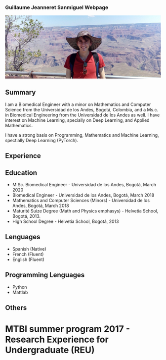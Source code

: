 ### Guillaume Jeanneret Sanmiguel Webpage

![photo](pictures/cutp.jpg)

## Summary

I am a Biomedical Engineer with a minor on Mathematics and Computer Science from the Universidad de los Andes, Bogotá, Colombia, and a Ms.c. in Biomedical Engineering from the Universidad de los Andes as well. I have interest on Machine Learning, specially on Deep Learning, and Applied Mathematics.

I have a strong basis on Programming, Mathematics and Machine Learning, spectially Deep Learning (PyTorch).

## Experience

## Education

* M.Sc. Biomedical Engineer - Universidad de los Andes, Bogotá, March 2020
* Biomedical Engineer - Universidad de los Andes, Bogotá, March 2018
* Mathematics and Computer Sciences (Minors) - Universidad de los Andes, Bogotá, March 2018
* Maturité Suize Degree (Math and Physics emphasys) - Helvetia School, Bogotá, 2013.
* High School Degree - Helvetia School, Bogotá, 2013

## Lenguages

* Spanish (Native)
* French (Fluent)
* English (Fluent)

## Programming Lenguages

* Python
* Mattlab

## Others

# MTBI summer program 2017 - Research Experience for Undergraduate (REU)

